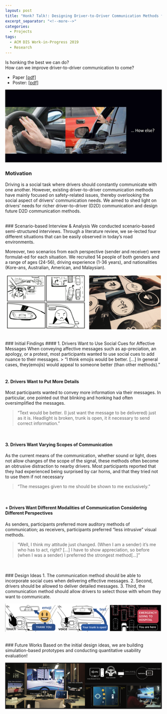 ```yaml
---
layout: post
title: "Honk? Talk!: Designing Driver-to-Driver Communication Methods for Social Driving"
excerpt_separator: "<!--more-->"
categories:
  - Projects
tags:
  - ACM DIS Work-in-Progress 2019
  - Research
---
```


Is honking the best we can do?<br>
How can we improve driver-to-driver communication to come?

<!--more-->
- Paper [[pdf]](/assets/documents/honk.pdf)
- Poster: [[pdf]](/assets/documents/honk_poster.pdf)

![image](/assets/images/honk1.png)

### Motivation
Driving is a social task where drivers should constantly communicate with one another. However, existing driver-to-driver communication methods have mainly focused on safety-related issues, thereby overlooking the social aspect of drivers’ communication needs. We aimed to shed light on drivers’ needs for richer driver-to-driver (D2D) communication and design future D2D communication methods. 

<br>
### Scenario-based Interview & Analysis
We conducted scenario-based semi-structured interviews. Through a literature review, we se-lected four different situations that can be easily observed in today’s road environments.

Moreover, two scenarios from each perspective (sender and receiver) were formulat-ed for each situation. We recruited 14 people of both genders and a range of ages (24-56), driving experience (1-36 years), and nationalities (Kore-ans, Australian, American, and Malaysian).

![image](/assets/images/honk2.png)

<br>
### Initial Findings
#### 1. Drivers Want to Use Social Cues for Affective Messages
When conveying affective messages such as ap-preciation, an apology, or a protest, most participants wanted to use social cues to add nuance to their messages.
> “I think emojis would be better. [...] In general cases, they(emojis) would appeal to someone better (than other methods).”<br><br>

#### 2. Drivers Want to Put More Details
Most participants wanted to convey more information  via their messages. In particular, one pointed out that blinking and honking had often oversimplified the messages. 
> “Text would be better. (I just want the message to be delivered) just as it is. Headlight is broken, trunk is open, it it necessary to send correct information.”
<br>

#### 3. Drivers Want Varying Scopes of Communication
As the current means of the communication, whether sound or light, does not allow changes of the scope of the signal, these methods often become an obtrusive distraction to nearby drivers. Most participants reported that they had experienced being surprised by car horns, and that they tried not to use them if not necessary
> “The messages given to me should be shown to me exclusively.”
<br>

#### + Drivers Want Different Modalities of Communication Considering Different Perspectives
As senders, participants preferred more auditory methods of communication; as receivers, participants preferred “less intrusive” visual methods.
> “Well, I think my attitude just changed. (When I am a sender) it’s me who has to act, right? [...] I have to show appreciation, so before (when I was a sender) I preferred the strongest method[...]”
<br>

<br>
### Design Ideas
1. The communication method should be able to incorporate social cues when delivering effective messages.
2. Second, drivers should be allowed to deliver detailed messages. 
3. Third, the communication method should allow drivers to select those with whom they want to communicate. 

![image](/assets/images/honk3.png)

<br>
### Future Works
Based on the initial design ideas, we are building simulation-based prototypes and conducting quantitative usability evaluation!

![image](/assets/images/honk4.png)
